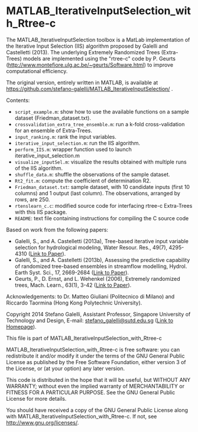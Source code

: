 MATLAB_IterativeInputSelection_with_Rtree-c
===========================================

The MATLAB_IterativeInputSelection toolbox is a MatLab implementation of the Iterative Input Selection (IIS) algorithm proposed by Galelli and Castelletti (2013). The underlying Extremely Randomized Trees (Extra-Trees) models are implemented using the "rtree-c" code by P. Geurts (http://www.montefiore.ulg.ac.be/~geurts/Software.html) to improve computational efficiency. 

The original version, entirely written in MATLAB, is available at https://github.com/stefano-galelli/MATLAB_IterativeInputSelection/ .

Contents:
* `script_example.m`: show how to use the available functions on a sample dataset (Friedman_dataset.txt).
* `crossvalidation_extra_tree_ensemble.m`: run a k-fold cross-validation for an ensemble of Extra-Trees.
* `input_ranking.m`: rank the input variables.
* `iterative_input_selection.m`: run the IIS algorithm.
* `perform_IIS.m`: wrapper function used to launch iterative_input_selection.m
* `visualize_inputSel.m`: visualize the results obtained with multiple runs of the IIS algorithm.
* `shuffle_data.m`: shuffle the observations of the sample dataset.
* `Rt2_fit.m`: compute the coefficient of determination R2.
* `Friedman_dataset.txt`: sample dataset, with 10 candidate inputs (first 10 columns) and 1 output (last column). The observations, arranged by rows, are 250.
* `rtenslearn_c.c`: modified source code for interfacing rtree-c Extra-Trees with this IIS package. 
* `README`: text file containing instructions for compiling the C source code


Based on work from the following papers:

- Galelli, S., and A. Castelletti (2013a), Tree-based iterative input variable selection for hydrological modeling, Water Resour. Res., 49(7), 4295-4310 ([Link to Paper](http://onlinelibrary.wiley.com/doi/10.1002/wrcr.20339/abstract)).
- Galelli, S., and A. Castelletti (2013b), Assessing the predictive capability of randomized tree-based ensembles in streamflow modelling, Hydrol. Earth Syst. Sci., 17, 2669-2684 ([Link to Paper](http://www.hydrol-earth-syst-sci.net/17/2669/2013/hess-17-2669-2013.html)).
- Geurts, P., D. Ernst, and L. Wehenkel (2006), Extremely randomized trees, Mach. Learn., 63(1), 3-42 ([Link to Paper](http://link.springer.com/article/10.1007/s10994-006-6226-1)).

Acknowledgements: to Dr. Matteo Giuliani (Politecnico di Milano) and Riccardo Taormina (Hong Kong Polytechnic University).

Copyright 2014 Stefano Galelli, Assistant Professor, Singapore University of Technology and Design, E-mail: stefano_galelli@sutd.edu.sg ([Link to Homepage](http://people.sutd.edu.sg/~stefano_galelli/index.html)).

This file is part of MATLAB_IterativeInputSelection_with_Rtree-c

MATLAB_IterativeInputSelection_with_Rtree-c is free software: you can redistribute
it and/or modify it under the terms of the GNU General Public License
as published by the Free Software Foundation, either version 3 of the
License, or (at your option) any later version.

This code is distributed in the hope that it will be useful,
but WITHOUT ANY WARRANTY; without even the implied warranty of
MERCHANTABILITY or FITNESS FOR A PARTICULAR PURPOSE.  See the
GNU General Public License for more details.

You should have received a copy of the GNU General Public License
along with MATLAB_IterativeInputSelection_with_Rtree-c. If not, see <http://www.gnu.org/licenses/>.
